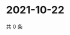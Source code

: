 # 2021-10-22

共 0 条

<!-- BEGIN WEIBO -->
<!-- 最后更新时间 Fri Oct 22 2021 05:11:47 GMT+0800 (China Standard Time) -->

<!-- END WEIBO -->
